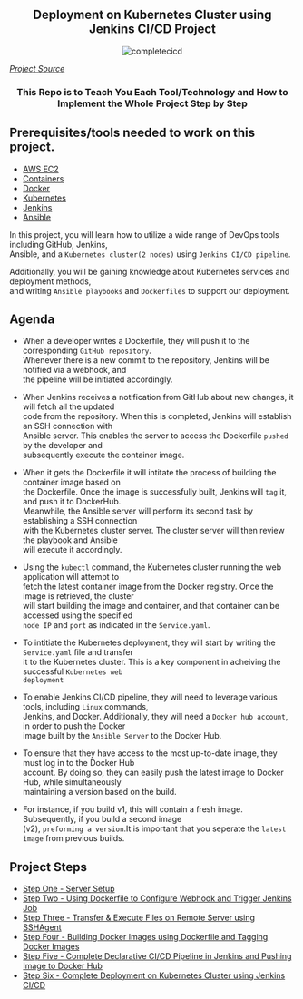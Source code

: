 <div align="center">

## Deployment on Kubernetes Cluster using Jenkins CI/CD Project

![completecicd](https://user-images.githubusercontent.com/109822667/234435363-3324cf3c-f48c-40cb-b389-cc0a6d8546ff.png)

</div>

[*Project Source*](https://www.udemy.com/course/valaxy-devops/)

<div align="center">

### This Repo is to Teach You Each Tool/Technology and How to Implement the Whole Project Step by Step 

</div>

## Prerequisites/tools needed to work on this project. 
 
- [AWS EC2](https://docs.aws.amazon.com/AWSEC2/latest/UserGuide/concepts.html)
- [Containers](https://www.redhat.com/en/topics/containers/whats-a-linux-container)
- [Docker](https://docs.docker.com/get-started/overview/)
- [Kubernetes](https://kubernetes.io/)
- [Jenkins](https://www.jenkins.io/doc/tutorials/)
- [Ansible](https://docs.ansible.com/ansible/latest/getting_started/index.html)

In this project, you will learn how to utilize a wide range of DevOps tools including GitHub, Jenkins, <br> Ansible, and a `Kubernetes cluster(2 nodes)` using `Jenkins CI/CD pipeline`. <br>

Additionally, you will be gaining knowledge about Kubernetes services and deployment methods, <br> and writing `Ansible playbooks` and `Dockerfiles` to support our deployment.

## Agenda 

 - When a developer writes a Dockerfile, they will push it to the corresponding `GitHub repository`. <br> Whenever there is a new commit to the repository, Jenkins will be notified via a webhook, and <br> the pipeline will be initiated accordingly.

 - When Jenkins receives a notification from GitHub about new changes, it will fetch all the
  updated <br> code from the repository. When this is completed, Jenkins will establish an SSH connection with <br> Ansible server. This enables the server to access the Dockerfile `pushed` by the developer and <br> subsequently execute  the container image.

 - When it gets the Dockerfile it will intitate the process of building the container image based on <br> the Dockerfile. Once the image is successfully built, Jenkins will
  `tag` it, and push it to DockerHub. <br> Meanwhile, the Ansible
  server will perform its second task by establishing a SSH connection <br> with the Kubernetes cluster server. The cluster server will then review the playbook and Ansible <br> will execute it accordingly.

 - Using the `kubectl` command, the Kubernetes cluster running the web application will attempt to <br> fetch the
  latest container image from the Docker registry. Once the image is retrieved, the cluster <br> will start
  building the image and container, and that container can be accessed using the specified <br> `node IP` and `port` as indicated in the `Service.yaml`.
  
 - To intitiate the Kubernetes deployment, they will start by writing the `Service.yaml` file and transfer <br> it to the Kubernetes cluster. This is a key component in acheiving the successful `Kubernetes web` <br> `deployment`

 - To enable Jenkins CI/CD pipeline, they will need to leverage various tools, including `Linux` commands, <br> Jenkins, and Docker. Additionally, they will need a `Docker hub account`, in order to push the Docker <br> image built by the `Ansible Server` to the Docker Hub.

 - To ensure that they have access to the most up-to-date image, they must log in to the Docker Hub <br> account. By doing so, they can easily push the latest image to Docker Hub, while simultaneously  <br> maintaining a version based on the build.

 - For instance, if you build v1, this will contain a fresh image. Subsequently, if you build a second image <br> (v2), `preforming a version`.It is important that you seperate the `latest image` from previous builds.<br>

## Project Steps

- [Step One - Server Setup](https://github.com/jojohenry/CI-CD/tree/main/Deployment%20on%20K8s/Server%20Setup) 
- [Step Two - Using Dockerfile to Configure Webhook and Trigger Jenkins Job](https://github.com/jojohenry/CI-CD/tree/main/Deployment%20on%20K8s/Dockerfile%20-%20Configure%20Webhook%20-%20Trigger%20Jenkins%20Job) 
- [Step Three - Transfer & Execute Files on Remote Server using SSHAgent](https://github.com/jojohenry/CI-CD/tree/main/Deployment%20on%20K8s/Transfer%20%26%20Execute%20files%20on%20remote%20server%20using%20SshAgent)
- [Step Four - Building Docker Images using Dockerfile and Tagging Docker Images](https://github.com/jojohenry/CI-CD/tree/main/Deployment%20on%20K8s/Build%20docker%20Images%20using%20Dockerfile%20-%20Tag%20docker%20images)
- [Step Five - Complete Declarative CI/CD Pipeline in Jenkins and Pushing Image to Docker Hub](https://github.com/jojohenry/CI-CD/tree/main/Deployment%20on%20K8s/Complete%20Declarative%20CI-CD%20Pipelines%20in%20Jenkins%20Project%20-%20Push%20Images%20to%20DockerHub)
- [Step Six - Complete Deployment on Kubernetes Cluster using Jenkins CI/CD](https://github.com/jojohenry/CI-CD/tree/main/Deployment%20on%20K8s/Complete%20Deployment%20on%20Kubernetes%20cluster%20using%20jenkins%20CI-CD)

